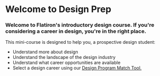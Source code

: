# Welcome to Design Prep #


### Welcome to Flatiron's introductory design course. If you're considering a career in design, you're in the right place.

This mini-course is designed to help you, a prospective design student:
* Understand more about design
* Understand the landscape of the design industry
* Understand what career opportunities are available
* Select a design career using our [Design Program Match Tool.](https://theflatironschool.typeform.com/to/FpxjnA)

